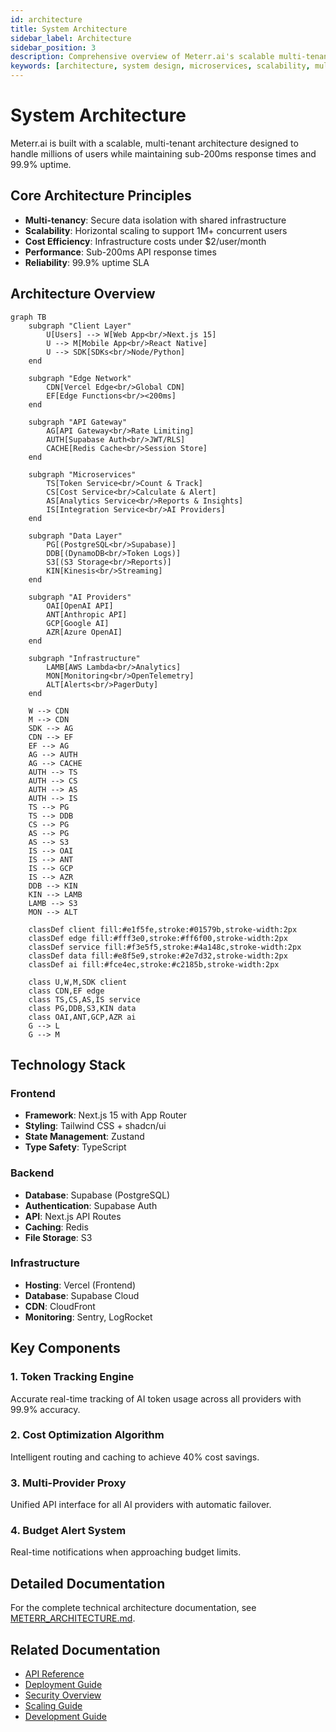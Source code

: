 ```yaml
---
id: architecture
title: System Architecture
sidebar_label: Architecture
sidebar_position: 3
description: Comprehensive overview of Meterr.ai's scalable multi-tenant architecture
keywords: [architecture, system design, microservices, scalability, multi-tenant]
---
```


# System Architecture

Meterr.ai is built with a scalable, multi-tenant architecture designed to handle millions of users while maintaining sub-200ms response times and 99.9% uptime.

## Core Architecture Principles

- **Multi-tenancy**: Secure data isolation with shared infrastructure
- **Scalability**: Horizontal scaling to support 1M+ concurrent users
- **Cost Efficiency**: Infrastructure costs under $2/user/month
- **Performance**: Sub-200ms API response times
- **Reliability**: 99.9% uptime SLA

## Architecture Overview

```mermaid
graph TB
    subgraph "Client Layer"
        U[Users] --> W[Web App<br/>Next.js 15]
        U --> M[Mobile App<br/>React Native]
        U --> SDK[SDKs<br/>Node/Python]
    end
    
    subgraph "Edge Network"
        CDN[Vercel Edge<br/>Global CDN]
        EF[Edge Functions<br/><200ms]
    end
    
    subgraph "API Gateway"
        AG[API Gateway<br/>Rate Limiting]
        AUTH[Supabase Auth<br/>JWT/RLS]
        CACHE[Redis Cache<br/>Session Store]
    end
    
    subgraph "Microservices"
        TS[Token Service<br/>Count & Track]
        CS[Cost Service<br/>Calculate & Alert]
        AS[Analytics Service<br/>Reports & Insights]
        IS[Integration Service<br/>AI Providers]
    end
    
    subgraph "Data Layer"
        PG[(PostgreSQL<br/>Supabase)]
        DDB[(DynamoDB<br/>Token Logs)]
        S3[(S3 Storage<br/>Reports)]
        KIN[Kinesis<br/>Streaming]
    end
    
    subgraph "AI Providers"
        OAI[OpenAI API]
        ANT[Anthropic API]
        GCP[Google AI]
        AZR[Azure OpenAI]
    end
    
    subgraph "Infrastructure"
        LAMB[AWS Lambda<br/>Analytics]
        MON[Monitoring<br/>OpenTelemetry]
        ALT[Alerts<br/>PagerDuty]
    end
    
    W --> CDN
    M --> CDN
    SDK --> AG
    CDN --> EF
    EF --> AG
    AG --> AUTH
    AG --> CACHE
    AUTH --> TS
    AUTH --> CS
    AUTH --> AS
    AUTH --> IS
    TS --> PG
    TS --> DDB
    CS --> PG
    AS --> PG
    AS --> S3
    IS --> OAI
    IS --> ANT
    IS --> GCP
    IS --> AZR
    DDB --> KIN
    KIN --> LAMB
    LAMB --> S3
    MON --> ALT
    
    classDef client fill:#e1f5fe,stroke:#01579b,stroke-width:2px
    classDef edge fill:#fff3e0,stroke:#ff6f00,stroke-width:2px
    classDef service fill:#f3e5f5,stroke:#4a148c,stroke-width:2px
    classDef data fill:#e8f5e9,stroke:#2e7d32,stroke-width:2px
    classDef ai fill:#fce4ec,stroke:#c2185b,stroke-width:2px
    
    class U,W,M,SDK client
    class CDN,EF edge
    class TS,CS,AS,IS service
    class PG,DDB,S3,KIN data
    class OAI,ANT,GCP,AZR ai
    G --> L
    G --> M
```

## Technology Stack

### Frontend
- **Framework**: Next.js 15 with App Router
- **Styling**: Tailwind CSS + shadcn/ui
- **State Management**: Zustand
- **Type Safety**: TypeScript

### Backend
- **Database**: Supabase (PostgreSQL)
- **Authentication**: Supabase Auth
- **API**: Next.js API Routes
- **Caching**: Redis
- **File Storage**: S3

### Infrastructure
- **Hosting**: Vercel (Frontend)
- **Database**: Supabase Cloud
- **CDN**: CloudFront
- **Monitoring**: Sentry, LogRocket

## Key Components

### 1. Token Tracking Engine
Accurate real-time tracking of AI token usage across all providers with 99.9% accuracy.

### 2. Cost Optimization Algorithm
Intelligent routing and caching to achieve 40% cost savings.

### 3. Multi-Provider Proxy
Unified API interface for all AI providers with automatic failover.

### 4. Budget Alert System
Real-time notifications when approaching budget limits.

## Detailed Documentation

For the complete technical architecture documentation, see [METERR_ARCHITECTURE.md](./METERR_ARCHITECTURE).

## Related Documentation

- [API Reference](./api/overview)
- [Deployment Guide](./METERR_DEPLOYMENT)
- [Security Overview](./METERR_SECURITY)
- [Scaling Guide](./SCALING)
- [Development Guide](./METERR_DEVELOPMENT_GUIDE)